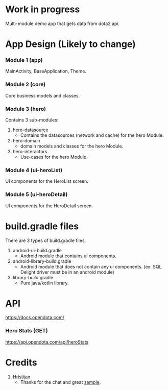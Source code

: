 # Work in progress
Multi-module demo app that gets data from dota2 api.

# App Design (Likely to change)

### Module 1 (app)
MainActivity, BaseApplication, Theme.

### Module 2 (core)
Core business models and classes.

### Module 3 (hero)
Contains 3 sub-modules:
1. hero-datasource
    - Contains the datasources (network and cache) for the hero Module.
1. hero-domain
    - domain models and classes for the hero Module.
1. hero-interactors
    - Use-cases for the hero Module.

### Module 4 (ui-heroList)
UI components for the HeroList screen.

### Module 5 (ui-heroDetail)
UI components for the HeroDetail screen.


# build.gradle files
There are 3 types of build.gradle files.
1. android-ui-build.gradle
    - Android module that contains ui components.
1. android-library-build.gradle
    - Android module that does not contain any ui components. (ex: SQL Delight driver must be in an android module)
1. library-build.gradle
    - Pure java/kotlin library.


# API
https://docs.opendota.com/

### Hero Stats (GET)
https://api.opendota.com/api/heroStats


# Credits
1. [Hristijan](https://twitter.com/funky_muse)
    - Thanks for the chat and great [sample](https://github.com/FunkyMuse/Aurora).

















